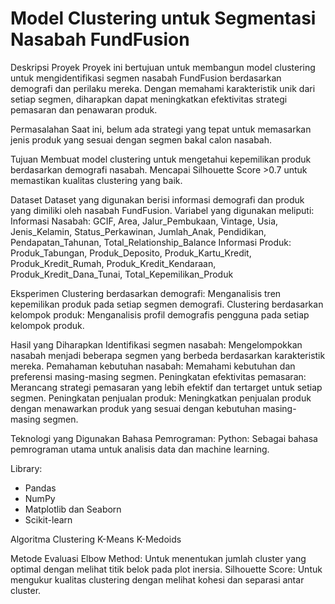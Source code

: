 # Model Clustering untuk Segmentasi Nasabah FundFusion #

Deskripsi Proyek
Proyek ini bertujuan untuk membangun model clustering untuk mengidentifikasi segmen nasabah FundFusion berdasarkan demografi dan perilaku mereka. Dengan memahami karakteristik unik dari setiap segmen, diharapkan dapat meningkatkan efektivitas strategi pemasaran dan penawaran produk.

Permasalahan
Saat ini, belum ada strategi yang tepat untuk memasarkan jenis produk yang sesuai dengan segmen bakal calon nasabah.

Tujuan
Membuat model clustering untuk mengetahui kepemilikan produk berdasarkan demografi nasabah.
Mencapai Silhouette Score >0.7 untuk memastikan kualitas clustering yang baik.

Dataset
Dataset yang digunakan berisi informasi demografi dan produk yang dimiliki oleh nasabah FundFusion. Variabel yang digunakan meliputi:
  Informasi Nasabah: GCIF, Area, Jalur_Pembukaan, Vintage, Usia, Jenis_Kelamin, Status_Perkawinan, Jumlah_Anak, Pendidikan, Pendapatan_Tahunan, Total_Relationship_Balance
  Informasi Produk: Produk_Tabungan, Produk_Deposito, Produk_Kartu_Kredit, Produk_Kredit_Rumah, Produk_Kredit_Kendaraan, Produk_Kredit_Dana_Tunai, Total_Kepemilikan_Produk   

Eksperimen
Clustering berdasarkan demografi: Menganalisis tren kepemilikan produk pada setiap segmen demografi.
Clustering berdasarkan kelompok produk: Menganalisis profil demografis pengguna pada setiap kelompok produk.

Hasil yang Diharapkan
Identifikasi segmen nasabah: Mengelompokkan nasabah menjadi beberapa segmen yang berbeda berdasarkan karakteristik mereka.
Pemahaman kebutuhan nasabah: Memahami kebutuhan dan preferensi masing-masing segmen.
Peningkatan efektivitas pemasaran: Merancang strategi pemasaran yang lebih efektif dan tertarget untuk setiap segmen.
Peningkatan penjualan produk: Meningkatkan penjualan produk dengan menawarkan produk yang sesuai dengan kebutuhan masing-masing segmen.

Teknologi yang Digunakan
Bahasa Pemrograman:
Python: Sebagai bahasa pemrograman utama untuk analisis data dan machine learning.

Library:
- Pandas
- NumPy
- Matplotlib dan Seaborn
- Scikit-learn

Algoritma Clustering
K-Means
K-Medoids

Metode Evaluasi
Elbow Method: Untuk menentukan jumlah cluster yang optimal dengan melihat titik belok pada plot inersia.
Silhouette Score: Untuk mengukur kualitas clustering dengan melihat kohesi dan separasi antar cluster.
